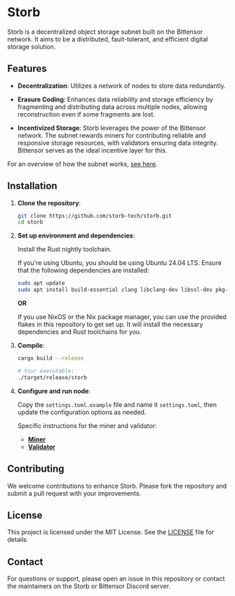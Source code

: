 # Storb

Storb is a decentralized object storage subnet built on the Bittensor network. It aims to be a distributed, fault-tolerant, and efficient digital storage solution.

## Features

- **Decentralization**: Utilizes a network of nodes to store data redundantly.

- **Erasure Coding**: Enhances data reliability and storage efficiency by fragmenting and distributing data across multiple nodes, allowing reconstruction even if some fragments are lost.

- **Incentivized Storage**: Storb leverages the power of the Bittensor network. The subnet rewards miners for contributing reliable and responsive storage resources, with validators ensuring data integrity. Bittensor serves as the ideal incentive layer for this.

For an overview of how the subnet works, [see here](docs/overview.md).

## Installation

1. **Clone the repository**:

   ```bash
   git clone https://github.com/storb-tech/storb.git
   cd storb
   ```

2. **Set up environment and dependencies**:

   Install the Rust nightly toolchain.

   If you're using Ubuntu, you should be using Ubuntu 24.04 LTS. Ensure that the following dependencies are installed:

   ```bash
   sudo apt update
   sudo apt install build-essential clang libclang-dev libssl-dev pkg-config
   ```

   **OR**

   If you use NixOS or the Nix package manager, you can use the provided flakes in this repository to get set up. It will install the necessary dependencies and Rust toolchains for you.

3. **Compile**:

   ```bash
   cargo build --release

   # Your executable:
   ./target/release/storb
   ```

4. **Configure and run node**:

   Copy the `settings.toml.example` file and name it `settings.toml`, then update the configuration options as needed.

   Specific instructions for the miner and validator:

   - [**Miner**](docs/miner.md)
   - [**Validator**](docs/validator.md)

## Contributing

We welcome contributions to enhance Storb. Please fork the repository and submit a pull request with your improvements.

## License

This project is licensed under the MIT License. See the [LICENSE](./LICENSE) file for details.

## Contact

For questions or support, please open an issue in this repository or contact the maintainers on the Storb or Bittensor Discord server.
